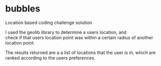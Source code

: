 # bubbles 

Location based coding challenge solution

I used the geolib library to determine a users location, and  
check if that users location point was within a certain radius 
of another location point. 

The results returned are a a list of locations that the 
user is in, which are ranked according to the users preferences.  


